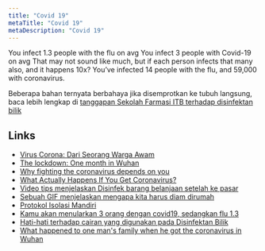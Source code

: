 ```yaml
---
title: "Covid 19"
metaTitle: "Covid 19"
metaDescription: "Covid 19"
---
```


You infect 1.3 people with the flu on avg
You infect 3 people with Covid-19 on avg
That may not sound like much, but if each person infects that many also, and it happens 10x?
You’ve infected 14 people with the flu, and 59,000 with coronavirus.

Beberapa bahan ternyata berbahaya jika disemprotkan ke tubuh langsung, baca lebih lengkap di [tanggapan Sekolah Farmasi ITB terhadap disinfektan bilik](https://fa.itb.ac.id/tanggapan-terhadap-disinfektan-bilik/)

## Links

- [Virus Corona: Dari Seorang Warga Awam](http://proses.id/corona/)
- [The lockdown: One month in Wuhan](https://www.youtube.com/watch?v=XU9FVqwO4TM)
- [Why fighting the coronavirus depends on you](https://www.youtube.com/watch?v=dSQztKXR6k0)
- [What Actually Happens If You Get Coronavirus?](https://www.youtube.com/watch?v=OTYfke545vI)
- [Video tips menjelaskan Disinfek barang belanjaan setelah ke pasar](https://www.youtube.com/watch?v=4A_1h4XpMes)
- [Sebuah GIF menjelaskan mengapa kita harus diam dirumah](https://twitter.com/AnanyaS1190/status/1241590500571910144)
- [Protokol Isolasi Mandiri](https://tirto.id/protokol-isolasi-mandiri-bagi-pasien-positif-covid-19-tanpa-gejala-eJZt)
- [Kamu akan menularkan 3 orang dengan covid19, sedangkan flu 1.3](https://twitter.com/AlexWhitcomb/status/1241943303563739136)
- [Hati-hati terhadap cairan yang digunakan pada Disinfektan Bilik](https://fa.itb.ac.id/tanggapan-terhadap-disinfektan-bilik)
- [What happened to one man's family when he got the coronavirus in Wuhan](https://www.youtube.com/watch?v=yWsPCnNYIu8&t=861s)
